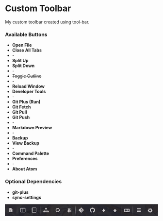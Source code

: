 # Custom Toolbar

My custom toolbar created using tool-bar.

### Available Buttons

* __Open File__
* __Close All Tabs__
* \-
* __Split Up__
* __Split Down__
* \-
* ~~Toggle Outline~~
* \-
* __Reload Window__
* __Developer Tools__
* \-
* __Git Plus (Run)__
* __Git Fetch__
* __Git Pull__
* __Git Push__
* \-
* __Markdown Preview__
* \-
* __Backup__
* __View Backup__
* \-
* __Command Palette__
* __Preferences__
* \-
* __About Atom__

### Optional Dependencies

* __git-plus__
* __sync-settings__

![](https://github.com/eadwu/tool-bar-custom/blob/master/assets/package.png)
